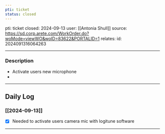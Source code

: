 ```yaml
---
pti: ticket
status: closed
---
```

pti: ticket 
closed: 2024-09-13
user: [[Antonia Shull]]
source: https://sd.corp.arete.com/WorkOrder.do?woMode=viewWO&woID=83622&PORTALID=1
relates: 
id: 2024091316064263

---
### Description
- Activate users new microphone 
-

---
## Daily Log
### [[2024-09-13]]
- [x] Needed to activate users camera mic with logitune software
---




